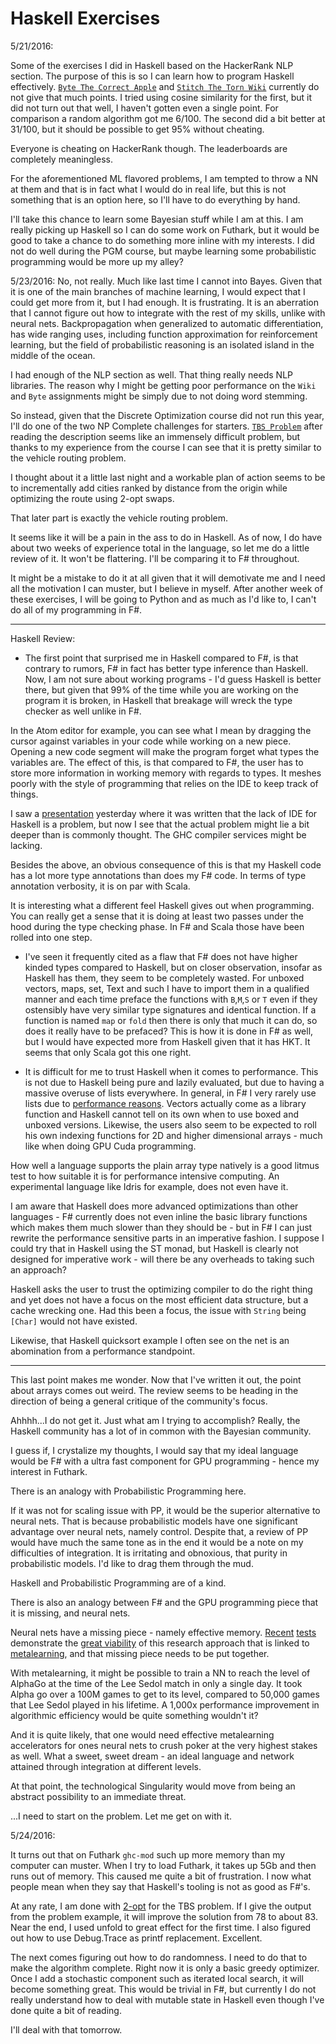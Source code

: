 # Haskell Exercises

5/21/2016:

Some of the exercises I did in Haskell based on the HackerRank NLP section. The purpose of this is so I can learn how to program Haskell effectively. [`Byte The Correct Apple`](https://www.hackerrank.com/challenges/byte-the-correct-apple) and [`Stitch The Torn Wiki`](https://www.hackerrank.com/challenges/stitch-the-torn-wiki) currently do not give that much points. I tried using cosine similarity for the first, but it did not turn out that well, I haven't gotten even a single point. For comparison a random algorithm got me 6/100. The second did a bit better at 31/100, but it should be possible to get 95% without cheating.

Everyone is cheating on HackerRank though. The leaderboards are completely meaningless.

For the aforementioned ML flavored problems, I am tempted to throw a NN at them and that is in fact what I would do in real life, but this is not something that is an option here, so I'll have to do everything by hand.

I'll take this chance to learn some Bayesian stuff while I am at this. I am really picking up Haskell so I can do some work on Futhark, but it would be good to take a chance to do something more inline with my interests. I did not do well during the PGM course, but maybe learning some probabilistic programming would be more up my alley?

5/23/2016: No, not really. Much like last time I cannot into Bayes. Given that it is one of the main branches of machine learning, I would expect that I could get more from it, but I had enough. It is frustrating. It is an aberration that I cannot figure out how to integrate with the rest of my skills, unlike with neural nets. Backpropagation when generalized to automatic differentiation, has wide ranging uses, including function approximation for reinforcement learning, but the field of probabilistic reasoning is an isolated island in the middle of the ocean.

I had enough of the NLP section as well. That thing really needs NLP libraries. The reason why I might be getting poor performance on the `Wiki` and `Byte` assignments might be simply due to not doing word stemming.

So instead, given that the Discrete Optimization course did not run this year, I'll do one of the two NP Complete challenges for starters. [`TBS Problem`](https://www.hackerrank.com/challenges/tbsp) after reading the description seems like an immensely difficult problem, but thanks to my experience from the course I can see that it is pretty similar to the vehicle routing problem.

I thought about it a little last night and a workable plan of action seems to be to incrementally add cities ranked by distance from the origin while optimizing the route using 2-opt swaps.

That later part is exactly the vehicle routing problem.

It seems like it will be a pain in the ass to do in Haskell. As of now, I do have about two weeks of experience total in the language, so let me do a little review of it. It won't be flattering. I'll be comparing it to F# throughout.

It might be a mistake to do it at all given that it will demotivate me and I need all the motivation I can muster, but I believe in myself. After another week of these exercises, I will be going to Python and as much as I'd like to, I can't do all of my programming in F#.

---

Haskell Review:

- The first point that surprised me in Haskell compared to F#, is that contrary to rumors, F# in fact has better type inference than Haskell. Now, I am not sure about working programs - I'd guess Haskell is better there, but given that 99% of the time while you are working on the program it is broken, in Haskell that breakage will wreck the type checker as well unlike in F#.

In the Atom editor for example, you can see what I mean by dragging the cursor against variables in your code while working on a new piece. Opening a new code segment will make the program forget what types the variables are. The effect of this, is that compared to F#, the user has to store more information in working memory with regards to types. It meshes poorly with the style of programming that relies on the IDE to keep track of things.

I saw a [presentation](https://secure.plaimi.net/~alexander/tmp/pres/2016-05-11-why-haskell-sucks.html) yesterday where it was written that the lack of IDE for Haskell is a problem, but now I see that the actual problem might lie a bit deeper than is commonly thought. The GHC compiler services might be lacking.

Besides the above, an obvious consequence of this is that my Haskell code has a lot more type annotations than does my F# code. In terms of type annotation verbosity, it is on par with Scala.

It is interesting what a different feel Haskell gives out when programming. You can really get a sense that it is doing at least two passes under the hood during the type checking phase. In F# and Scala those have been rolled into one step.

- I've seen it frequently cited as a flaw that F# does not have higher kinded types compared to Haskell, but on closer observation, insofar as Haskell has them, they seem to be completely wasted. For unboxed vectors, maps, set, Text and such I have to import them in a qualified manner and each time preface the functions with `B`,`M`,`S` or `T` even if they ostensibly have very similar type signatures and identical function. If a function is named `map` or `fold` then there is only that much it can do, so does it really have to be prefaced? This is how it is done in F# as well, but I would have expected more from Haskell given that it has HKT. It seems that only Scala got this one right.

- It is difficult for me to trust Haskell when it comes to performance. This is not due to Haskell being pure and lazily evaluated, but due to having a massive overuse of lists everywhere. In general, in F# I very rarely use lists due to [performance reasons](https://www.youtube.com/watch?v=YQs6IC-vgmo). Vectors actually come as a library function and Haskell cannot tell on its own when to use boxed and unboxed versions. Likewise, the users also seem to be expected to roll his own indexing functions for 2D and higher dimensional arrays - much like when doing GPU Cuda programming.

How well a language supports the plain array type natively is a good litmus test to how suitable it is for performance intensive computing. An experimental language like Idris for example, does not even have it.

I am aware that Haskell does more advanced optimizations than other languages - F# currently does not even inline the basic library functions which makes them much slower than they should be - but in F# I can just rewrite the performance sensitive parts in an imperative fashion. I suppose I could try that in Haskell using the ST monad, but Haskell is clearly not designed for imperative work - will there be any overheads to taking such an approach?

Haskell asks the user to trust the optimizing compiler to do the right thing and yet does not have a focus on the most efficient data structure, but a cache wrecking one. Had this been a focus, the issue with `String` being `[Char]` would not have existed.

Likewise, that Haskell quicksort example I often see on the net is an abomination from a performance standpoint.

---

This last point makes me wonder. Now that I've written it out, the point about arrays comes out weird. The review seems to be heading in the direction of being a general critique of the community's focus.

Ahhhh...I do not get it. Just what am I trying to accomplish? Really, the Haskell community has a lot of in common with the Bayesian community.

I guess if, I crystalize my thoughts, I would say that my ideal language would be F# with a ultra fast component for GPU programming - hence my interest in Futhark.

There is an analogy with Probabilistic Programming here.

If it was not for scaling issue with PP, it would be the superior alternative to neural nets. That is because probabilistic models have one significant advantage over neural nets, namely control. Despite that, a review of PP would have much the same tone as in the end it would be a note on my difficulties of integration. It is irritating and obnoxious, that purity in probabilistic models. I'd like to drag them through the mud.

Haskell and Probabilistic Programming are of a kind.

There is also an analogy between F# and the GPU programming piece that it is missing, and neural nets.

Neural nets have a missing piece - namely effective memory. [Recent](http://arxiv.org/abs/1605.06065) [tests](http://gitxiv.com/posts/jpfdiFPsu5c6LLsF4/associative-long-short-term-memory) demonstrate the [great viability](https://www.reddit.com/r/MachineLearning/comments/4jsh1l/what_machine_learning_techniques_are_under/) of this research approach that is linked to [metalearning](https://arxiv.org/abs/1604.00289), and that missing piece needs to be put together.

With metalearning, it might be possible to train a NN to reach the level of AlphaGo at the time of the Lee Sedol match in only a single day. It took Alpha go over a 100M games to get to its level, compared to 50,000 games that Lee Sedol played in his lifetime. A 1,000x performance improvement in algorithmic efficiency would be quite something wouldn't it?

And it is quite likely, that one would need effective metalearning accelerators for ones neural nets to crush poker at the very highest stakes as well. What a sweet, sweet dream - an ideal language and network attained through integration at different levels.

At that point, the technological Singularity would move from being an abstract possibility to an immediate threat.


...I need to start on the problem. Let me get on with it.

5/24/2016:

It turns out that on Futhark `ghc-mod` such up more memory than my computer can muster. When I try to load Futhark, it takes up 5Gb and then runs out of memory. This caused me quite a bit of frustration. I now what people mean when they say that Haskell's tooling is not as good as F#'s.

At any rate, I am done with [2-opt](https://en.wikipedia.org/wiki/2-opt) for the TBS problem. If I give the output from the problem example, it will improve the solution from 78 to about 83. Near the end, I used unfold to great effect for the first time. I also figured out how to use Debug.Trace as printf replacement. Excellent.

The next comes figuring out how to do randomness. I need to do that to make the algorithm complete. Right now it is only a basic greedy optimizer. Once I add a stochastic component such as iterated local search, it will become something great. This would be trivial in F#, but currently I do not really understand how to deal with mutable state in Haskell even though I've done quite a bit of reading.

I'll deal with that tomorrow.
